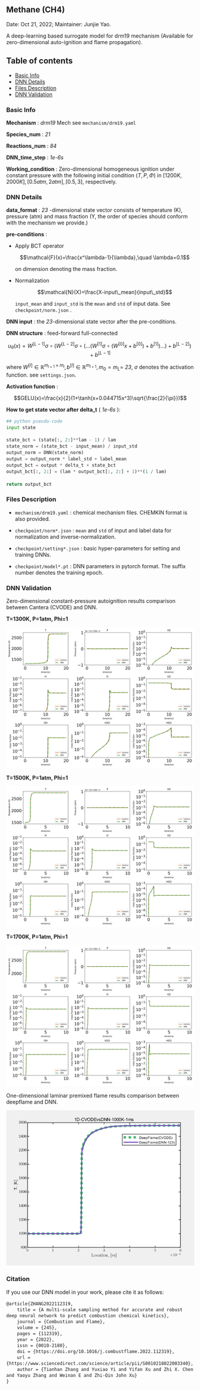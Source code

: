 ## Methane (CH4)

Date: Oct 21, 2022; Maintainer: Junjie Yao.

A deep-learning based surrogate model for drm19 mechanism (Available for zero-dimensional auto-ignition and flame propagation).

## Table of contents
- [Basic Info](#basic-info)
- [DNN Details](#dnn-details)
- [Files Description](#files-description)
- [DNN Validation](#dnn-validation)

### Basic Info
**Mechanism** : _drm19_ Mech see ```mechanism/drm19.yaml```

**Species_num** : _21_

**Reactions_num** : _84_

**DNN_time_step** : _1e-6s_

**Working_condition** : Zero-dimensional homogeneous ignition under constant pressure with the following initial condition $(T,P,\Phi)$ in $[1200K,2000K],[0.5atm,2atm],[0.5,3]$, respectively.

### DNN Details
**data_format** : _23_ -dimensional state vector consists of temperature (K), pressure (atm) and mass fraction (Y, the order of species should conform with the mechanism we provide.)

**pre-conditions** : 
- Apply BCT operator 

    $$\mathcal{F}(x)=\frac{x^\lambda-1}{\lambda},\quad \lambda=0.1$$
     
    on dimension denoting the mass fraction.

- Normalization 
    
    $$\mathcal{N}(X)=\frac{X-input\_mean}{input\_std}$$
    
    `input_mean` and `input_std` is the `mean` and `std` of input data. See `checkpoint/norm.json` . 

**DNN input** : the _23_-dimensional state vector after the pre-conditions.

**DNN structure** : feed-forward full-connected

$$u_{\theta}(x)=W^{[L-1]}\sigma\circ(W^{[L-2]}\sigma\circ(\dots(W^{[1]}\sigma\circ(W^{[0]}x+b^{[0]})+b^{[1]})\dots)+b^{[L-2]})+b^{[L-1]}$$ 

where $W^{[l]}\in\mathbb{R}^{m_{l+1}\times m_l},b^{[l]}\in \mathbb{R}^{m_{l+1}},m_0=m_L=$ _23_, $\sigma$ denotes the activation function. see ```settings.json```.

**Activation function** :

$$GELU(x)=\frac{x}{2}(1+\tanh(x+0.044715x^3)\sqrt{\frac{2}{\pi}})$$


**How to get state vector after delta_t** ( _1e-6s_ ):

```python
## python pseudo-code
input state 

state_bct = (state[:, 2:]**lam - 1) / lam
state_norm = (state_bct - input_mean) / input_std
output_norm = DNN(state_norm)
output = output_norm * label_std + label_mean
output_bct = output * delta_t + state_bct
output_bct[:, 2:] = (lam * output_bct[:, 2:] + 1)**(1 / lam)

return output_bct
```

### Files Description

- `mechanism/drm19.yaml` : chemical mechanism files. CHEMKIN format is also provided.

- `checkpoint/norm*.json` : `mean` and `std` of input and label data for normalization and inverse-normalization.
 
- `checkpoint/setting*.json` : basic hyper-parameters for setting and training DNNs.

- `checkpoint/model*.pt` : DNN parameters in pytorch format. The suffix number denotes the training epoch.

### DNN Validation

Zero-dimensional constant-pressure autoignition results comparison between Cantera (CVODE) and DNN.

 **T=1300K, P=1atm, Phi=1**
 
![test](./pic/MD02_Methane_drm19_sub_20221021_Phi=1_T=1300_P=1_all1.png)

 **T=1500K, P=1atm, Phi=1**
 
![test](./pic/MD02_Methane_drm19_sub_20221021_Phi=1_T=1500_P=1_all1.png)

 **T=1700K, P=1atm, Phi=1**
 
![test](./pic/MD02_Methane_drm19_sub_20221021_Phi=1_T=1700_P=1_all1.png)

One-dimensional laminar premixed flame results comparison between deepflame and DNN.

![test](./pic/MD02_Methane_drm19_sub_20221021_1d_1000K_deepflame.png)

### Citation

If you use our DNN model in your work, please cite it as follows:

```
@article{ZHANG2022112319,
    title = {A multi-scale sampling method for accurate and robust deep neural network to predict combustion chemical kinetics}, 
    journal = {Combustion and Flame},
    volume = {245},
    pages = {112319},
    year = {2022},
    issn = {0010-2180},
    doi = {https://doi.org/10.1016/j.combustflame.2022.112319},
    url = {https://www.sciencedirect.com/science/article/pii/S0010218022003340},
    author = {Tianhan Zhang and Yuxiao Yi and Yifan Xu and Zhi X. Chen and Yaoyu Zhang and Weinan E and Zhi-Qin John Xu}
}
```


